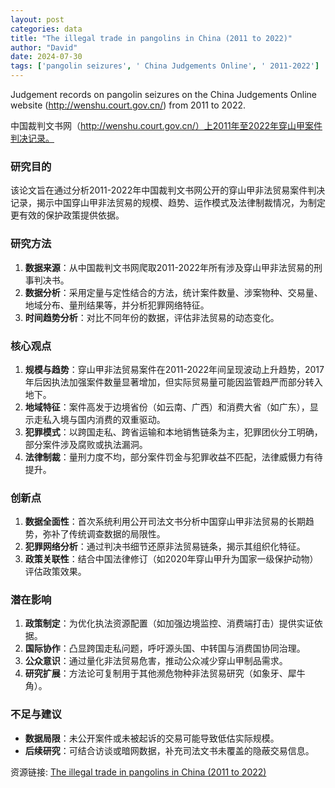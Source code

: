 ```yaml
---
layout: post
categories: data
title: "The illegal trade in pangolins in China (2011 to 2022)"
author: "David"
date: 2024-07-30
tags: ['pangolin seizures', ' China Judgements Online', ' 2011-2022']
---
```


Judgement records on pangolin seizures on the China Judgements Online website (http://wenshu.court.gov.cn/) from 2011 to 2022.

中国裁判文书网（http://wenshu.court.gov.cn/）上2011年至2022年穿山甲案件判决记录。

### 研究目的  
该论文旨在通过分析2011-2022年中国裁判文书网公开的穿山甲非法贸易案件判决记录，揭示中国穿山甲非法贸易的规模、趋势、运作模式及法律制裁情况，为制定更有效的保护政策提供依据。

### 研究方法  
1. **数据来源**：从中国裁判文书网爬取2011-2022年所有涉及穿山甲非法贸易的刑事判决书。  
2. **数据分析**：采用定量与定性结合的方法，统计案件数量、涉案物种、交易量、地域分布、量刑结果等，并分析犯罪网络特征。  
3. **时间趋势分析**：对比不同年份的数据，评估非法贸易的动态变化。  

### 核心观点  
1. **规模与趋势**：穿山甲非法贸易案件在2011-2022年间呈现波动上升趋势，2017年后因执法加强案件数量显著增加，但实际贸易量可能因监管趋严而部分转入地下。  
2. **地域特征**：案件高发于边境省份（如云南、广西）和消费大省（如广东），显示走私入境与国内消费的双重驱动。  
3. **犯罪模式**：以跨国走私、跨省运输和本地销售链条为主，犯罪团伙分工明确，部分案件涉及腐败或执法漏洞。  
4. **法律制裁**：量刑力度不均，部分案件罚金与犯罪收益不匹配，法律威慑力有待提升。  

### 创新点  
1. **数据全面性**：首次系统利用公开司法文书分析中国穿山甲非法贸易的长期趋势，弥补了传统调查数据的局限性。  
2. **犯罪网络分析**：通过判决书细节还原非法贸易链条，揭示其组织化特征。  
3. **政策关联性**：结合中国法律修订（如2020年穿山甲升为国家一级保护动物）评估政策效果。  

### 潜在影响  
1. **政策制定**：为优化执法资源配置（如加强边境监控、消费端打击）提供实证依据。  
2. **国际协作**：凸显跨国走私问题，呼吁源头国、中转国与消费国协同治理。  
3. **公众意识**：通过量化非法贸易危害，推动公众减少穿山甲制品需求。  
4. **研究扩展**：方法论可复制用于其他濒危物种非法贸易研究（如象牙、犀牛角）。  

### 不足与建议  
- **数据局限**：未公开案件或未被起诉的交易可能导致低估实际规模。  
- **后续研究**：可结合访谈或暗网数据，补充司法文书未覆盖的隐蔽交易信息。

资源链接: [The illegal trade in pangolins in China (2011 to 2022)](https://doi.org/10.57760/sciencedb.10107)
